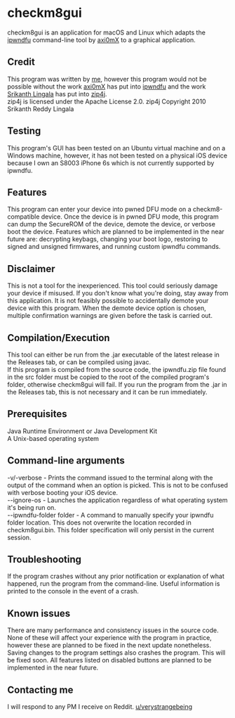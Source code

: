 # checkm8gui

checkm8gui is an application for macOS and Linux which adapts the [ipwndfu](https://github.com/axi0mx/ipwndfu/) command-line tool by [axi0mX](https://twitter.com/axi0mx/) to a graphical application.

## Credit

This program was written by [me](https://github.com/emeryferrari/), however this program would not be possible without the work [axi0mX](https://twitter.com/axi0mx/) has put into [ipwndfu](https://github.com/axi0mx/ipwndfu/) and the work [Srikanth Lingala](https://github.com/srikanth-lingala/) has put into [zip4j](https://github.com/srikanth-lingala/zip4j/).<br/>
zip4j is licensed under the Apache License 2.0.
zip4j Copyright 2010 Srikanth Reddy Lingala

## Testing

This program's GUI has been tested on an Ubuntu virtual machine and on a Windows machine, however, it has not been tested on a physical iOS device because I own an S8003 iPhone 6s which is not currently supported by ipwndfu.

## Features

This program can enter your device into pwned DFU mode on a checkm8-compatible device. Once the device is in pwned DFU mode, this program can dump the SecureROM of the device, demote the device, or verbose boot the device. Features which are planned to be implemented in the near future are: decrypting keybags, changing your boot logo, restoring to signed and unsigned firmwares, and running custom ipwndfu commands.

## Disclaimer

This is not a tool for the inexperienced. This tool could seriously damage your device if misused. If you don't know what you're doing, stay away from this application. It is not feasibly possible to accidentally demote your device with this program. When the demote device option is chosen, multiple confirmation warnings are given before the task is carried out.

## Compilation/Execution

This tool can either be run from the .jar executable of the latest release in the Releases tab, or can be compiled using javac.<br/>
If this program is compiled from the source code, the ipwndfu.zip file found in the src folder must be copied to the root of the compiled program's folder, otherwise checkm8gui will fail. If you run the program from the .jar in the Releases tab, this is not necessary and it can be run immediately.

## Prerequisites

Java Runtime Environment or Java Development Kit<br/>
A Unix-based operating system

## Command-line arguments

-v/-verbose - Prints the command issued to the terminal along with the output of the command when an option is picked. This is not to be confused with verbose booting your iOS device.<br/>
--ignore-os - Launches the application regardless of what operating system it's being run on.<br/>
--ipwndfu-folder folder - A command to manually specify your ipwndfu folder location. This does not overwrite the location recorded in checkm8gui.bin. This folder specification will only persist in the current session.<br/>

## Troubleshooting

If the program crashes without any prior notification or explanation of what happened, run the program from the command-line. Useful information is printed to the console in the event of a crash.

## Known issues

There are many performance and consistency issues in the source code. None of these will affect your experience with the program in practice, however these are planned to be fixed in the next update nonetheless. Saving changes to the program settings also crashes the program. This will be fixed soon. All features listed on disabled buttons are planned to be implemented in the near future.

## Contacting me

I will respond to any PM I receive on Reddit.
[u/verystrangebeing](https://reddit.com/user/verystrangebeing/)